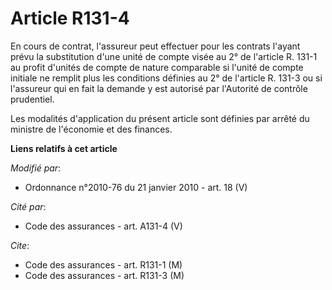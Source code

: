 # Article R131-4

En cours de contrat, l'assureur peut effectuer pour les contrats l'ayant prévu la substitution d'une unité de compte visée au
2° de l'article R. 131-1 au profit d'unités de compte de nature comparable si l'unité de compte initiale ne remplit plus les
conditions définies au 2° de l'article R. 131-3 ou si l'assureur qui en fait la demande y est autorisé par l'Autorité de
contrôle prudentiel.

Les modalités d'application du présent article sont définies par arrêté du ministre de l'économie et des finances.

**Liens relatifs à cet article**

_Modifié par_:

  - Ordonnance n°2010-76 du 21 janvier 2010 - art. 18 (V)

_Cité par_:

  - Code des assurances - art. A131-4 (V)

_Cite_:

  - Code des assurances - art. R131-1 (M)
  - Code des assurances - art. R131-3 (M)
